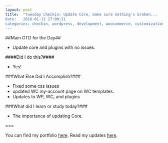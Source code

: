 ```yaml
---
layout: post
title:  "Tuesday Checkin: Update Core, make sure nothing's broken...
date:   2016-01-12 17:00:21
categories: checkin, wordpress, development, woocommerce, customization
---
```


##Main GTD for the Day##

- Update core and plugins with no issues.

####Did I do this?####

- Yes!

###What Else Did I Accomplish?###

- Fixed some css issues
- updated WC my-account page on WC templates.
- Updates to WP, WC, and plugins

###What did I learn or study today?###

- The importance of updating Core.

===

You can find my portfolio [here][FPSportfolio].
Read my updates [here][n8finch].

[FPSportfolio]: http://finchproservices.com/portfolio
[n8finch]: http://n8finch.com

